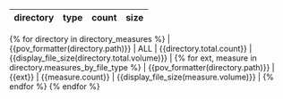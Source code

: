 | directory | type | count | size |
| --- | --- | ---: | ---: |
{% for directory in directory_measures %}
| {{pov_formatter(directory.path)}} | ALL | {{directory.total.count}} | {{display_file_size(directory.total.volume)}} |
{% for ext, measure in directory.measures_by_file_type %}
| {{pov_formatter(directory.path)}} | {{ext}} | {{measure.count}} | {{display_file_size(measure.volume)}} |
{% endfor %}
{% endfor %}
